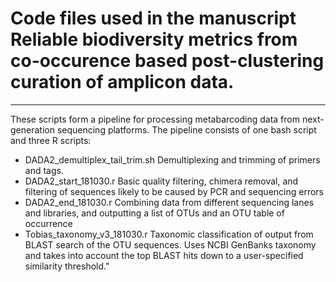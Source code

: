 # Code files used in the manuscript  **Reliable biodiversity metrics from co-occurence based post-clustering curation of amplicon data.**      
___

These scripts form a pipeline for processing metabarcoding data from next-generation sequencing platforms. The pipeline consists of one bash script and three R scripts:  

 *  DADA2_demultiplex_tail_trim.sh  Demultiplexing and trimming of primers and tags.
 *  DADA2_start_181030.r   Basic quality filtering, chimera removal, and filtering of sequences likely to be caused by PCR and sequencing errors
 *  DADA2_end_181030.r   Combining data from different sequencing lanes and libraries, and outputting a list of OTUs and an OTU table of occurrence
 *  Tobias_taxonomy_v3_181030.r   Taxonomic classification of output from BLAST search of the OTU sequences. Uses NCBI GenBanks taxonomy and takes into account the top BLAST hits   down to a user-specified similarity threshold."
